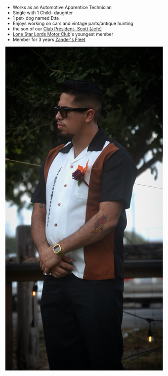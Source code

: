 * Works as an Automotive Apprentice Technician
* Single with 1 Child- daughter
* 1 pet- dog named Etta
*  Enjoys working on cars and vintage parts/antique hunting
* the son of our [Club President- Scott (Jefe)](Club%20President-%20Scott%20(Jefe).md) 
* [Lone Star Lords Motor Club](../Lone%20Star%20Lords%20Motor%20Club.md)'s youngest member
* Member for 3 years [Zander's Fleet](../vehicles/Zander's%20Fleet.md)


![Zander profile](../assets/Zander%20profile.jpeg)